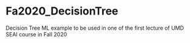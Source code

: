 # Fa2020_DecisionTree
Decision Tree ML example to be used in one of the first lecture of UMD SEAI course in Fall 2020
